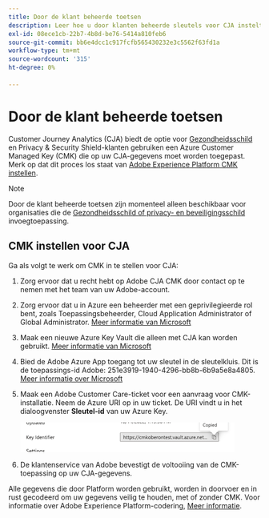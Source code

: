 ```yaml
---
title: Door de klant beheerde toetsen
description: Leer hoe u door klanten beheerde sleutels voor CJA instelt.
exl-id: 08ece1cb-22b7-4b8d-be76-5414a810feb6
source-git-commit: bb6e4dcc1c917fcfb565430232e3c5562f63fd1a
workflow-type: tm+mt
source-wordcount: '315'
ht-degree: 0%

---
```


# Door de klant beheerde toetsen

Customer Journey Analytics (CJA) biedt de optie voor [Gezondheidsschild](https://www.adobe.com/trust/compliance/hipaa-ready.html) en Privacy &amp; Security Shield-klanten gebruiken een Azure Customer Managed Key (CMK) die op uw CJA-gegevens moet worden toegepast.  Merk op dat dit proces los staat van [Adobe Experience Platform CMK instellen](https://experienceleague.adobe.com/docs/experience-platform/landing/governance-privacy-security/customer-managed-keys.html).

>[!NOTE]
>
>Door de klant beheerde toetsen zijn momenteel alleen beschikbaar voor organisaties die de [Gezondheidsschild of privacy- en beveiligingsschild](https://experienceleague.adobe.com/docs/blueprints-learn/architecture/vertical-blueprints/healthcare-vertical.html%3Flang%3Den) invoegtoepassing.

## CMK instellen voor CJA

Ga als volgt te werk om CMK in te stellen voor CJA:

1. Zorg ervoor dat u recht hebt op Adobe CJA CMK door contact op te nemen met het team van uw Adobe-account.
1. Zorg ervoor dat u in Azure een beheerder met een geprivilegieerde rol bent, zoals Toepassingsbeheerder, Cloud Application Administrator of Global Administrator. [Meer informatie van Microsoft](https://learn.microsoft.com/en-us/azure/active-directory/roles/permissions-reference)
1. Maak een nieuwe Azure Key Vault die alleen met CJA kan worden gebruikt. [Meer informatie van Microsoft](https://learn.microsoft.com/en-us/azure/key-vault/general/)
1. Bied de Adobe Azure App toegang tot uw sleutel in de sleutelkluis. Dit is de toepassings-id Adobe: 251e3919-1940-4296-bb8b-6b9a5e8a4805. [Meer informatie over Microsoft](https://learn.microsoft.com/en-us/azure/storage/common/customer-managed-keys-configure-cross-tenant-existing-account?toc=%2Fazure%2Fstorage%2Fblobs%2Ftoc.json&amp;tabs=powershell-preview%2Cazure-portal#the-customer-grants-the-service-providers-app-access-to-the-key-in-the-key-vault)
1. Maak een Adobe Customer Care-ticket voor een aanvraag voor CMK-installatie. Neem de Azure URI op in uw ticket. De URI vindt u in het dialoogvenster **Sleutel-id** van uw Azure Key.

   ![](assets/key-identifier.png)

1. De klantenservice van Adobe bevestigt de voltooiing van de CMK-toepassing op uw CJA-gegevens.

Alle gegevens die door Platform worden gebruikt, worden in doorvoer en in rust gecodeerd om uw gegevens veilig te houden, met of zonder CMK. Voor informatie over Adobe Experience Platform-codering, [Meer informatie](https://experienceleague.adobe.com/docs/experience-platform/landing/governance-privacy-security/encryption.html?lang=en).
